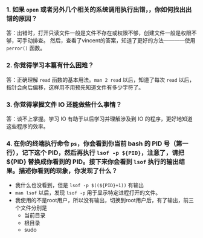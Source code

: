 ### 1. 如果 `open` 或者另外几个相关的系统调用执行出错，，你如何找出出错的原因？

答：出错时，打开只读文件一般是文件不存在或权限不够，创建文件一般是权限不够，可手动排查。
然后，查看了vincent的答案，知道了更好的方法————使用 `perror()` 函数。

### 2. 你觉得学习本篇有什么困难？

答：正确理解 `read` 函数的基本用法。`man 2 read` 以后，知道了每次 `read` 以后，指针会向后偏移，这样用不用预先知道文件有多少字符了。

### 3. 你觉得掌握文件 IO 还能做些什么事情？

答：谈不上掌握。学习 IO 有助于以后学习并理解涉及到 IO 的程序，更好地知道这些程序的效率。

### 4. 在你的终端执行命令 `ps`，你会看到你当前 bash 的 PID 号（第一行），记下这个 PID，然后再执行 `lsof -p ${PID}`，注意了，请把 ${PID} 替换成你看到的 PID。接下来你会看到 `lsof` 执行的输出结果。描述你看到的现象，你发现了什么？
- 我什么也没看到，但是 `lsof -p $((${PID}+1))` 有输出
- `man lsof` 以后，发现 `lsof -p` 用于显示特定进程打开的文件。
- 我使用的不是root用户，所以没有输出，切换到root用户后，有了输出，前三个文件分别是
  - 当前目录
  - 根目录
  - sudo
